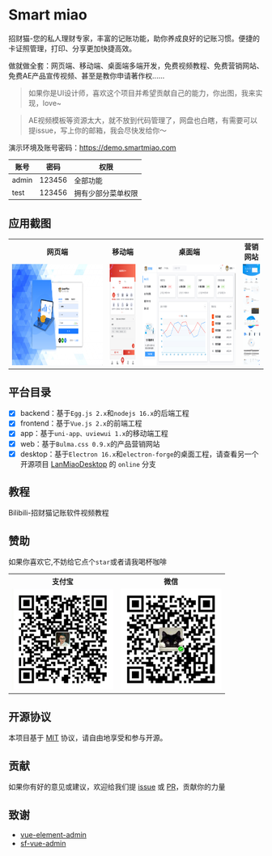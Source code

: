 # Smart miao
招财猫-您的私人理财专家，丰富的记账功能，助你养成良好的记账习惯。便捷的卡证照管理，打印、分享更加快捷高效。

做就做全套：网页端、移动端、桌面端多端开发，免费视频教程、免费营销网站、免费AE产品宣传视频、甚至是教你申请著作权......

> 如果你是UI设计师，喜欢这个项目并希望贡献自己的能力，你出图，我来实现，love~

> AE视频模板等资源太大，就不放到代码管理了，网盘也白瞎，有需要可以提issue，写上你的邮箱，我会尽快发给你～

演示环境及账号密码：https://demo.smartmiao.com

| 账号    | 密码   | 权限        |
|-------| ------ |-----------|
| admin | 123456 | 全部功能      |
| test  | 123456 | 拥有少部分菜单权限 |

## 应用截图
<table>
 <tr>
    <th>网页端</th>
    <th>移动端</th>
    <th>桌面端</th>
    <th>营销网站</th>
 </tr>
  <tr>
    <td valign="top">
        <img src="screenshot-frontend.png" height="200" />
    </td>
    <td valign="top">
        <img src="screenshot-app.png" height="200" />
    </td>
    <td valign="top">
        <img src="screenshot-desktop.png" height="200" />
    </td>
    <td valign="top">
        <img src="screenshot-web.png" height="200" />
    </td>
  </tr>
</table>

## 平台目录
- [x] backend：基于`Egg.js 2.x`和`nodejs 16.x`的后端工程
- [x] frontend：基于`Vue.js 2.x`的前端工程
- [x] app：基于`uni-app、uviewui 1.x`的移动端工程
- [x] web：基于`Bulma.css 0.9.x`的产品营销网站
- [x] desktop：基于`Electron 16.x`和`electron-forge`的桌面工程，请查看另一个开源项目
[LanMiaoDesktop](https://github.com/hilanmiao/LanMiaoDesktop) 的 `online` 分支

## 教程

Bilibili-招财猫记账软件视频教程



## 赞助

如果你喜欢它,不妨给它点个`star`或者请我喝杯咖啡

<table>
 <tr>
    <th>支付宝</th>
    <th>微信</th>
 </tr>
  <tr>
    <td valign="top">
        <img src="alipay.png" width="200" hegiht="200"/>
    </td>
    <td valign="top">
        <img src="wechatpay.png" width="200" hegiht="200"/>
    </td>
  </tr>
</table>

## 开源协议

本项目基于 [MIT](http://opensource.org/licenses/MIT) 协议，请自由地享受和参与开源。


## 贡献

如果你有好的意见或建议，欢迎给我们提 [issue] 或 [PR]，贡献你的力量

[PR]: https://gitee.com/XiaoLanMiao/smart-miao/pulls

[issue]: https://gitee.com/XiaoLanMiao/smart-miao/issues

## 致谢

- [vue-element-admin](https://github.com/PanJiaChen/vue-element-admin)
- [sf-vue-admin](https://github.com/hackycy/sf-vue-admin)
